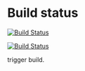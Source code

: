 # Build status

[![Build Status](http://ec2-13-213-145-143.ap-southeast-1.compute.amazonaws.com:8080/buildStatus/icon?job=instavote%2Fresult-build&subject=Build)](http://ec2-13-213-145-143.ap-southeast-1.compute.amazonaws.com:8080/job/instavote/job/result-build/)

[![Build Status](http://ec2-13-213-145-143.ap-southeast-1.compute.amazonaws.com:8080/buildStatus/icon?job=instavote%2Fresult-testd&subject=Tests)](http://ec2-13-213-145-143.ap-southeast-1.compute.amazonaws.com:8080/job/instavote/job/result-test/)

trigger build.
